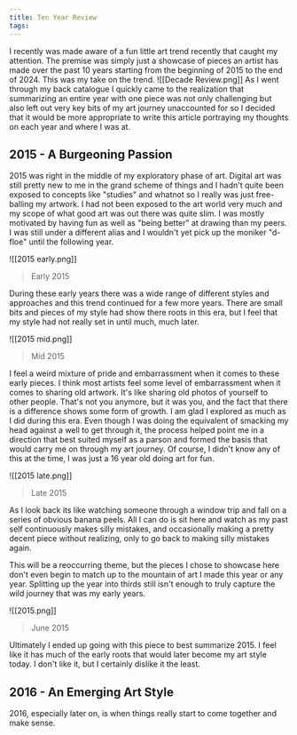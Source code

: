 ```yaml
---
title: Ten Year Review
tags:
---
```


I recently was made aware of a fun little art trend recently that caught my attention. The premise was simply just a showcase of pieces an artist has made over the past 10 years starting from the beginning of 2015 to the end of 2024. This was my take on the trend.
![[Decade Review.png]]
As I went through my back catalogue I quickly came to the realization that summarizing an entire year with one piece was not only challenging but also left out very key bits of my art journey unaccounted for so I decided that it would be more appropriate to write this article portraying my thoughts on each year and where I was at.

## 2015 - A Burgeoning Passion

2015 was right in the middle of my exploratory phase of art. Digital art was still pretty new to me in the grand scheme of things and I hadn't quite been exposed to concepts like "studies" and whatnot so I really was just free-balling my artwork. I had not been exposed to the art world very much and my scope of what good art was out there was quite slim. I was mostly motivated by having fun as well as "being better" at drawing than my peers. I was still under a different alias and I wouldn't yet pick up the moniker "d-floe" until the following year.

![[2015 early.png]]

> Early 2015

During these early years there was a wide range of different styles and approaches and this trend continued for a few more years. There are small bits and pieces of my style had show there roots in this era, but I feel that my style had not really set in until much, much later.

![[2015 mid.png]]

> Mid 2015

I feel a weird mixture of pride and embarrassment when it comes to these early pieces. I think most artists feel some level of embarrassment when it comes to sharing old artwork. It's like sharing old photos of yourself to other people. That's not you anymore, but it was you, and the fact that there is a difference shows some form of growth. I am glad I explored as much as I did during this era. Even though I was doing the equivalent of smacking my head against a well to get through it, the process helped point me in a direction that best suited myself as a parson and formed the basis that would carry me on through my art journey. Of course, I didn't know any of this at the time, I was just a 16 year old doing art for fun.

![[2015 late.png]]

> Late 2015

As I look back its like watching someone through a window trip and fall on a series of obvious banana peels. All I can do is sit here and watch as my past self continuously makes silly mistakes, and occasionally making a pretty decent piece without realizing, only to go back to making silly mistakes again.

This will be a reoccurring theme, but the pieces I chose to showcase here don't even begin to match up to the mountain of art I made this year or any year. Splitting up the year into thirds still isn't enough to truly capture the wild journey that was my early years.

![[2015.png]]

> June 2015

Ultimately I ended up going with this piece to best summarize 2015. I feel like it has much of the early roots that would later become my art style today. I don't like it, but I certainly dislike it the least.

## 2016 - An Emerging Art Style

2016, especially later on, is when things really start to come together and make sense. 